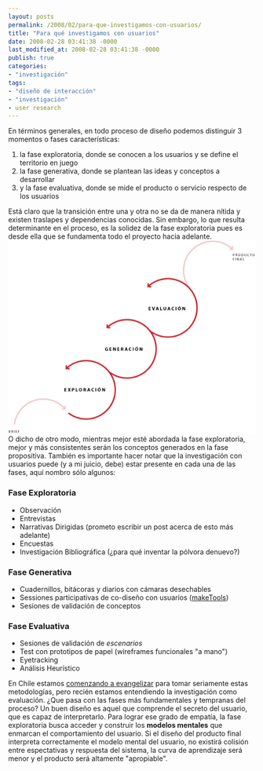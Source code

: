 ```yaml
---
layout: posts
permalink: /2008/02/para-que-investigamos-con-usuarios/
title: "Para qué investigamos con usuarios"
date: 2008-02-28 03:41:38 -0000
last_modified_at: 2008-02-28 03:41:38 -0000
publish: true
categories:
- "investigación"
tags:
- "diseño de interacción"
- "investigación"
- user research
---
```

En términos generales, en todo proceso de diseño podemos distinguir 3 momentos o fases características:
  1. la fase exploratoria, donde se conocen a los usuarios y se define el territorio en juego
  2. la fase generativa, donde se plantean las ideas y conceptos a desarrollar
  3. y la fase evaluativa, donde se mide el producto o servicio respecto de los usuarios

Está claro que la transición entre una y otra no se da de manera nítida y existen traslapes y dependencias conocidas. Sin embargo, lo que resulta determinante en el proceso, es la solidez de la fase exploratoria pues es desde ella que se fundamenta todo el proyecto hacia adelante. ![Las 3 fases en el proceso de diseño](/assets/uploads/2008/02/fases1.jpg) O dicho de otro modo, mientras mejor esté abordada la fase exploratoria, mejor y más consistentes serán los conceptos generados en la fase propositiva. También es importante hacer notar que la investigación con usuarios puede (y a mi juicio, debe) estar presente en cada una de las fases, aquí nombro sólo algunos:

### Fase Exploratoria

* Observación
* Entrevistas
* Narrativas Dirigidas (prometo escribir un post acerca de esto más adelante)
* Encuestas
* Investigación Bibliográfica (¿para qué inventar la pólvora denuevo?)

### Fase Generativa

* Cuadernillos, bitácoras y diarios con cámaras desechables
* Sessiones participativas de co-diseño con usuarios ([makeTools](http://www.maketools.com/ "MakeTools, metodología de diseño participativo ideada por Liz Sanders"))
* Sesiones de validación de conceptos

### Fase Evaluativa

* Sesiones de validación de _escenarios_
* Test con prototipos de papel (wireframes funcionales "a mano")
* Eyetracking
* Análisis Heurístico

En Chile estamos [comenzando a evangelizar](http://www.eyetracking.cl/ "Eyetracking en Chile") para tomar seriamente estas metodologías, pero recién estamos entendiendo la investigación como evaluación. ¿Que pasa con las fases más fundamentales y tempranas del proceso? Un buen diseño es aquel que comprende el secreto del usuario, que es capaz de interpretarlo. Para lograr ese grado de empatía, la fase exploratoria busca acceder y construir los **modelos mentales** que enmarcan el comportamiento del usuario. Si el diseño del producto final interpreta correctamente el modelo mental del usuario, no existirá colisión entre espectativas y respuesta del sistema, la curva de aprendizaje será menor y el producto será altamente "apropiable".
